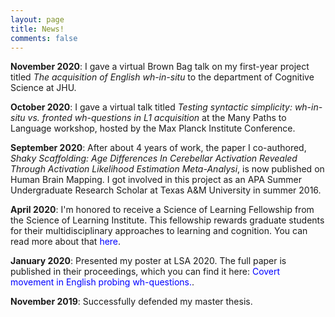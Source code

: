 ```yaml
---
layout: page
title: News!
comments: false
---
```

**November 2020**: I gave a virtual Brown Bag talk on my first-year project titled *The acquisition of English wh-in-situ* to the department of Cognitive Science at JHU.

**October 2020**: I gave a virtual talk titled *Testing syntactic simplicity: wh-in-situ vs. fronted wh-questions in L1
acquisition* at the Many Paths to Language workshop, hosted by the Max Planck Institute Conference.

**September 2020**: After about 4 years of work, the paper I co-authored, *Shaky Scaffolding: Age Differences In Cerebellar Activation Revealed Through Activation Likelihood Estimation Meta-Analysi*, is now published on Human Brain Mapping. I got involved in this project as an APA Summer Undergraduate Research Scholar at Texas A&M University in summer 2016.

**April 2020**: I'm honored to receive a Science of Learning Fellowship from the Science of Learning Institute. This fellowship rewards graduate students for their multidisciplinary approaches to learning and cognition. You can read more about that <a href="https://cogsci.jhu.edu/2020/04/27/science-of-learning-fellowship/?fbclid=IwAR2p0BToh4XekunU-RU9XgcWjQBQafUL_bSLBU6F1efNQ3zsEUD6uzNdKhQ" style="color:blue; text-decoration:none">here</a>.

**January 2020**: Presented my poster at LSA 2020. The full paper is published in their proceedings, which you can find it here: <a href="http://www.journals.linguisticsociety.org/proceedings/index.php/PLSA/article/viewFile/4696/4323" style="color:blue; text-decoration:none">Covert movement in English probing wh-questions.</a>. 

**November 2019**: Successfully defended my master thesis.
